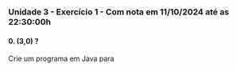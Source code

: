 ### Unidade 3 - Exercício 1 - Com nota em 11/10/2024 até as 22:30:00h

#### 0. (3,0) ?

Crie um programa em Java para
